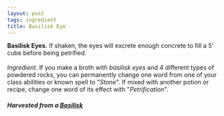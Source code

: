 ```yaml
---
layout: post
tags: ingredient
title: Basilisk Eye
---
```


<span class="alchemy">**Basilisk Eyes.** If shaken, the eyes will excrete enough concrete to fill a 5' cube before being petrified. <br><br> _Ingredient_. If you make a broth with _basilisk eyes_ and 4 different types of powdered rocks, you can permanently change one word from one of your class abilities or known spell to "_Stone_". If mixed with another potion or recipe, change one word of its effect with "_Petrification_".</span>

##### Harvested from a [Basilisk](/monsters/basilisk)
